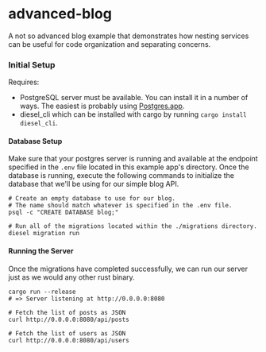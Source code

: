 # advanced-blog

A not so advanced blog example that demonstrates how nesting services can be useful for
code organization and separating concerns.

### Initial Setup

Requires:

-   PostgreSQL server must be available. You can install it in a number of ways. The easiest is probably using [Postgres.app](https://postgresapp.com/).
-   diesel_cli which can be installed with cargo by running `cargo install diesel_cli`.

#### Database Setup

Make sure that your postgres server is running and available at the endpoint specified in the `.env` file located in this example app's directory. Once the database is running, execute the following commands to initialize the database that we'll be using for our simple blog API.

```
# Create an empty database to use for our blog.
# The name should match whatever is specified in the .env file.
psql -c "CREATE DATABASE blog;"

# Run all of the migrations located within the ./migrations directory.
diesel migration run
```

#### Running the Server

Once the migrations have completed successfully, we can run our server just as we would any other rust binary.

```
cargo run --release
# => Server listening at http://0.0.0.0:8080

# Fetch the list of posts as JSON
curl http://0.0.0.0:8080/api/posts

# Fetch the list of users as JSON
curl http://0.0.0.0:8080/api/users
```
